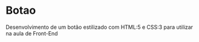# Botao
Desenvolvimento de um botão estilizado com HTML:5 e CSS:3 para utilizar na aula de Front-End
